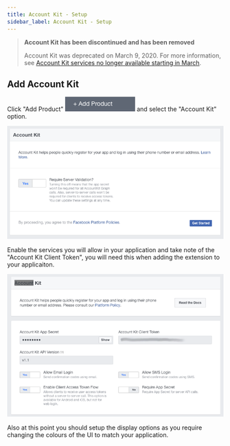 ```yaml
---
title: Account Kit - Setup
sidebar_label: Account Kit - Setup
---
```



>
> **Account Kit has been discontinued and has been removed**
>
> Account Kit was deprecated on March 9, 2020. For more information, see [Account Kit services no longer available starting in March](https://developers.facebook.com/blog/post/2019/09/09/account-kit-services-no-longer-available-starting-march). 
>
> 


## Add Account Kit

Click "Add Product" ![](images/fb-addproduct.png) and select the "Account Kit" option.

![](images/fb-accountkit-add-1.png)

Enable the services you will allow in your application and take note of the "Account Kit Client Token", 
you will need this when adding the extension to your applicaiton.

![](images/fb-accountkit-add-2.png)

Also at this point you should setup the display options as you require changing the colours of the UI to match your application.



